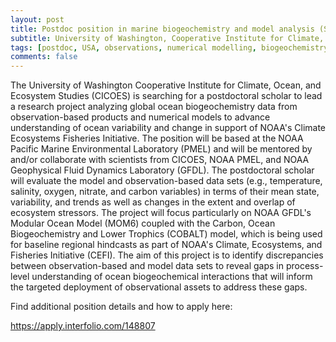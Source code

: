 ```yaml
---
layout: post
title: Postdoc position in marine biogeochemistry and model analysis (Seattle, Washington)
subtitle: University of Washington, Cooperative Institute for Climate, Ocean, and Ecosystem Studies (CICOES)
tags: [postdoc, USA, observations, numerical modelling, biogeochemistry, fisheries]
comments: false
---
```

The University of Washington Cooperative Institute for Climate, Ocean, and
Ecosystem Studies (CICOES) is searching for a postdoctoral scholar to lead
a research project analyzing global ocean biogeochemistry data from
observation-based products and numerical models to advance understanding of
ocean variability and change in support of NOAA's Climate Ecosystems
Fisheries Initiative. The position will be based at the NOAA Pacific Marine
Environmental Laboratory (PMEL) and will be mentored by and/or collaborate
with scientists from CICOES, NOAA PMEL, and NOAA Geophysical Fluid Dynamics
Laboratory (GFDL). The postdoctoral scholar will evaluate the model and
observation-based data sets (e.g., temperature, salinity, oxygen, nitrate,
and carbon variables) in terms of their mean state, variability, and trends
as well as changes in the extent and overlap of ecosystem stressors. The
project will focus particularly on NOAA GFDL's Modular Ocean Model (MOM6)
coupled with the Carbon, Ocean Biogeochemistry and Lower Trophics (COBALT)
model, which is being used for baseline regional hindcasts as part of
NOAA's Climate, Ecosystems, and Fisheries Initiative (CEFI). The aim of
this project is to identify discrepancies between observation-based and
model data sets to reveal gaps in process-level understanding of ocean
biogeochemical interactions that will inform the targeted deployment of
observational assets to address these gaps.

Find additional position details and how to apply here:

https://apply.interfolio.com/148807
